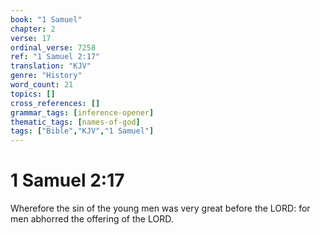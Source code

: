 ```yaml
---
book: "1 Samuel"
chapter: 2
verse: 17
ordinal_verse: 7258
ref: "1 Samuel 2:17"
translation: "KJV"
genre: "History"
word_count: 21
topics: []
cross_references: []
grammar_tags: [inference-opener]
thematic_tags: [names-of-god]
tags: ["Bible","KJV","1 Samuel"]
---
```


# 1 Samuel 2:17

Wherefore the sin of the young men was very great before the LORD: for men abhorred the offering of the LORD.
